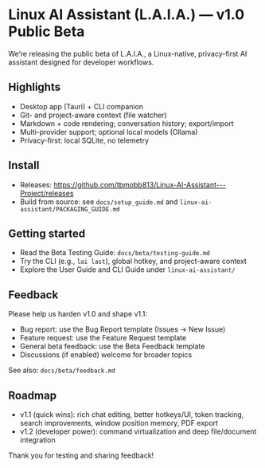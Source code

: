 # Linux AI Assistant (L.A.I.A.) — v1.0 Public Beta

We’re releasing the public beta of L.A.I.A., a Linux-native, privacy-first AI assistant designed for developer workflows.

## Highlights

- Desktop app (Tauri) + CLI companion
- Git- and project-aware context (file watcher)
- Markdown + code rendering; conversation history; export/import
- Multi-provider support; optional local models (Ollama)
- Privacy-first: local SQLite, no telemetry

## Install

- Releases: https://github.com/tbmobb813/Linux-AI-Assistant---Project/releases
- Build from source: see `docs/setup_guide.md` and `linux-ai-assistant/PACKAGING_GUIDE.md`

## Getting started

- Read the Beta Testing Guide: `docs/beta/testing-guide.md`
- Try the CLI (e.g., `lai last`), global hotkey, and project-aware context
- Explore the User Guide and CLI Guide under `linux-ai-assistant/`

## Feedback

Please help us harden v1.0 and shape v1.1:

- Bug report: use the Bug Report template (Issues → New Issue)
- Feature request: use the Feature Request template
- General beta feedback: use the Beta Feedback template
- Discussions (if enabled) welcome for broader topics

See also: `docs/beta/feedback.md`

## Roadmap

- v1.1 (quick wins): rich chat editing, better hotkeys/UI, token tracking, search improvements, window position memory, PDF export
- v1.2 (developer power): command virtualization and deep file/document integration

Thank you for testing and sharing feedback!
